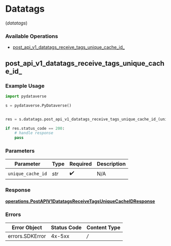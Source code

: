 # Datatags
(*datatags*)

### Available Operations

* [post_api_v1_datatags_receive_tags_unique_cache_id_](#post_api_v1_datatags_receive_tags_unique_cache_id_)

## post_api_v1_datatags_receive_tags_unique_cache_id_

### Example Usage

```python
import pydataverse

s = pydataverse.PyDataverse()


res = s.datatags.post_api_v1_datatags_receive_tags_unique_cache_id_(unique_cache_id='<value>')

if res.status_code == 200:
    # handle response
    pass
```

### Parameters

| Parameter          | Type               | Required           | Description        |
| ------------------ | ------------------ | ------------------ | ------------------ |
| `unique_cache_id`  | *str*              | :heavy_check_mark: | N/A                |


### Response

**[operations.PostAPIV1DatatagsReceiveTagsUniqueCacheIDResponse](../../models/operations/postapiv1datatagsreceivetagsuniquecacheidresponse.md)**
### Errors

| Error Object    | Status Code     | Content Type    |
| --------------- | --------------- | --------------- |
| errors.SDKError | 4x-5xx          | */*             |
